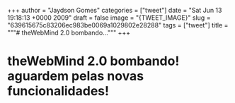 
+++
author = "Jaydson Gomes"
categories = ["tweet"]
date = "Sat Jun 13 19:18:13 +0000 2009"
draft = false
image = "{TWEET_IMAGE}"
slug = "639615675c83206ec983be0069a1029802e28288"
tags = ["tweet"]
title = """# theWebMind 2.0 bombando..."""
+++
# theWebMind 2.0 bombando! aguardem pelas novas funcionalidades!
